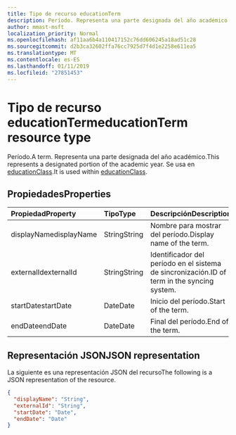 ```yaml
---
title: Tipo de recurso educationTerm
description: Período. Representa una parte designada del año académico. Se usa en educationClass.
author: mmast-msft
localization_priority: Normal
ms.openlocfilehash: af11aa6b4a110417152c76dd606245a18ad51c28
ms.sourcegitcommit: d2b3ca32602ffa76cc7925d7f4d1e2258e611ea5
ms.translationtype: MT
ms.contentlocale: es-ES
ms.lasthandoff: 01/11/2019
ms.locfileid: "27851453"
---
```

# <a name="educationterm-resource-type"></a><span data-ttu-id="5c673-105">Tipo de recurso educationTerm</span><span class="sxs-lookup"><span data-stu-id="5c673-105">educationTerm resource type</span></span>

<span data-ttu-id="5c673-106">Período.</span><span class="sxs-lookup"><span data-stu-id="5c673-106">A term.</span></span> <span data-ttu-id="5c673-107">Representa una parte designada del año académico.</span><span class="sxs-lookup"><span data-stu-id="5c673-107">This represents a designated portion of the academic year.</span></span> <span data-ttu-id="5c673-108">Se usa en [educationClass](educationclass.md).</span><span class="sxs-lookup"><span data-stu-id="5c673-108">It is used within [educationClass](educationclass.md).</span></span>

## <a name="properties"></a><span data-ttu-id="5c673-109">Propiedades</span><span class="sxs-lookup"><span data-stu-id="5c673-109">Properties</span></span>
| <span data-ttu-id="5c673-110">Propiedad</span><span class="sxs-lookup"><span data-stu-id="5c673-110">Property</span></span>     | <span data-ttu-id="5c673-111">Tipo</span><span class="sxs-lookup"><span data-stu-id="5c673-111">Type</span></span>   |<span data-ttu-id="5c673-112">Descripción</span><span class="sxs-lookup"><span data-stu-id="5c673-112">Description</span></span>|
|:---------------|:--------|:----------|
|<span data-ttu-id="5c673-113">displayName</span><span class="sxs-lookup"><span data-stu-id="5c673-113">displayName</span></span>| <span data-ttu-id="5c673-114">String</span><span class="sxs-lookup"><span data-stu-id="5c673-114">String</span></span>| <span data-ttu-id="5c673-115">Nombre para mostrar del período.</span><span class="sxs-lookup"><span data-stu-id="5c673-115">Display name of the term.</span></span>| 
|<span data-ttu-id="5c673-116">externalId</span><span class="sxs-lookup"><span data-stu-id="5c673-116">externalId</span></span>|<span data-ttu-id="5c673-117">String</span><span class="sxs-lookup"><span data-stu-id="5c673-117">String</span></span>| <span data-ttu-id="5c673-118">Identificador del período en el sistema de sincronización.</span><span class="sxs-lookup"><span data-stu-id="5c673-118">ID of term in the syncing system.</span></span>|
|<span data-ttu-id="5c673-119">startDate</span><span class="sxs-lookup"><span data-stu-id="5c673-119">startDate</span></span>|<span data-ttu-id="5c673-120">Date</span><span class="sxs-lookup"><span data-stu-id="5c673-120">Date</span></span>|<span data-ttu-id="5c673-121">Inicio del período.</span><span class="sxs-lookup"><span data-stu-id="5c673-121">Start of the term.</span></span>|
|<span data-ttu-id="5c673-122">endDate</span><span class="sxs-lookup"><span data-stu-id="5c673-122">endDate</span></span>|<span data-ttu-id="5c673-123">Date</span><span class="sxs-lookup"><span data-stu-id="5c673-123">Date</span></span>|<span data-ttu-id="5c673-124">Final del período.</span><span class="sxs-lookup"><span data-stu-id="5c673-124">End of the term.</span></span>|

## <a name="json-representation"></a><span data-ttu-id="5c673-125">Representación JSON</span><span class="sxs-lookup"><span data-stu-id="5c673-125">JSON representation</span></span>

<span data-ttu-id="5c673-126">La siguiente es una representación JSON del recurso</span><span class="sxs-lookup"><span data-stu-id="5c673-126">The following is a JSON representation of the resource.</span></span>

<!-- {
  "blockType": "resource",
  "optionalProperties": [

  ],
  "@odata.type": "microsoft.graph.educationTerm"
}-->

```json
{
  "displayName": "String",
  "externalId": "String",
  "startDate": "Date",
  "endDate": "Date"
}
```

<!-- uuid: 4e9d671f-3068-4e09-aba2-b39e81a0e452
2015-10-25 14:57:30 UTC -->
<!-- {
  "type": "#page.annotation",
  "description": "educationTerm resource",
  "keywords": "",
  "section": "documentation",
  "tocPath": ""
}-->
